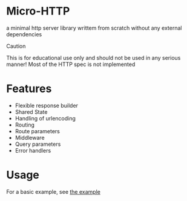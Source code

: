 # Micro-HTTP

a minimal http server library writtem from scratch without any external dependencies

> [!CAUTION]
> This is for educational use only and should not be used in any serious manner!
> Most of the HTTP spec is not implemented

# Features

- Flexible response builder
- Shared State
- Handling of urlencoding
- Routing
- Route parameters
- Middleware
- Query parameters
- Error handlers

# Usage

For a basic example, see [the example](./example/src/main.rs)
